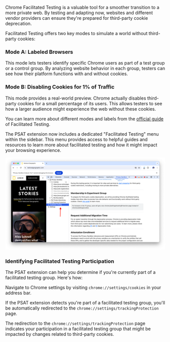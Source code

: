 Chrome Facilitated Testing is a valuable tool for a smoother transition to a more private web. By testing and adapting now, websites and different vendor providers can ensure they're prepared for third-party cookie deprecation.

Facilitated Testing offers two key modes to simulate a world without third-party cookies:

### Mode A: Labeled Browsers
This mode lets testers identify specific Chrome users as part of a test group or a control group. By analyzing website behavior in each group, testers can see how their platform functions with and without cookies.

### Mode B: Disabling Cookies for 1% of Traffic 
This mode provides a real-world preview. Chrome actually disables third-party cookies for a small percentage of its users. This allows testers to see how a larger audience might experience the web without these cookies.

You can learn more about different modes and labels from the [official guide](https://developers.google.com/privacy-sandbox/relevance/setup/web/chrome-facilitated-testing) of Facilitated Testing.

The PSAT extension now includes a dedicated "Facilitated Testing" menu within the sidebar. This menu provides access to helpful guides and resources to learn more about facilitated testing and how it might impact your browsing experience.

<img src="/images/features/facilitated-testing/psat_v0.7.0_facilitated_testing_2024_03_29.png" alt="Facilitated Testing">

### Identifying Facilitated Testing Participation

The PSAT extension can help you determine if you're currently part of a facilitated testing group. Here's how:

Navigate to Chrome settings by visiting `chrome://settings/cookies` in your address bar.

If the PSAT extension detects you're part of a facilitated testing group, you'll be automatically redirected to the `chrome://settings/trackingProtection` page.

The redirection to the `chrome://settings/trackingProtection` page indicates your participation in a facilitated testing group that might be impacted by changes related to third-party cookies.
